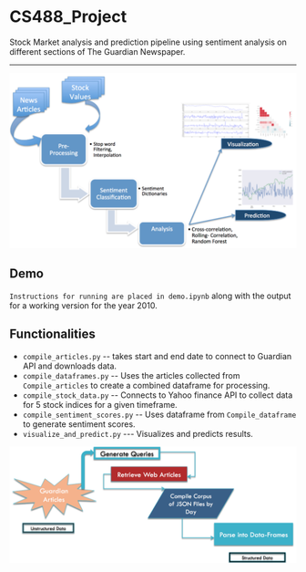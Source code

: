 # CS488_Project
Stock Market analysis and prediction pipeline using sentiment analysis on different sections of The Guardian Newspaper. 


---
![Architecture Diagram](software_architecture.png?raw=true "Architecture Diagram")



## Demo

`Instructions for running are placed in demo.ipynb` along with the output for a working version for the year 2010. 


## Functionalities

* `compile_articles.py` -- takes start and end date to connect to Guardian API and downloads data. 
* `compile_dataframes.py` -- Uses the articles collected from `Compile_articles` to create a combined dataframe for processing.
* `compile_stock_data.py` --  Connects to Yahoo finance API to collect data for 5 stock indices for a given timeframe.
* `compile_sentiment_scores.py` -- Uses dataframe from `Compile_dataframe` to generate sentiment scores. 
* `visualize_and_predict.py` --- Visualizes and predicts results. 


![Data Collection](data_collection.png?raw=true "Data Collection Method")